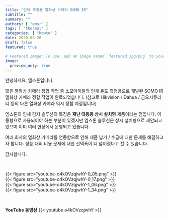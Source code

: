 ```yaml
---
title: "인체 측정용 열화상 카메라 SOMO IR"
subtitle: ""
summary: ""
authors: [ "emsr" ]
tags: [ "thermal" ]
categories: [ "howto" ]
date: 2020-03-26
draft: false
featured: true

# Featured Image: To use, add an image named `featured.jpg/png` to your page's folder.
image:
  preview_only: true
---
```


안녕하세요, 엠스톤입니다.

많은 열화상 카메라 정합 작업 중 소모아이알의 인체 온도 측정용으로 개발된 SOMO IR 열화상 카메라 정합 작업이 완료되었습니다. (참고로 Hikvision / Dahua / 금오시큐리티 등의 다른 열화상 카메라 역시 정합 예정입니다)

엠스톤의 인체 감지 솔루션의 특징은 **재난 대응용 상시 설치형** 제품이라는 점입니다. 이동형으로 사용되어야 하는 부분이 있겠지만 엠스톤 솔루션은 상시 설치형으로 제안되고 있으며 이미 여러 현장에서 운영되고 있습니다.

여러 회사의 열화상 카메라를 연동함으로 인해 제품 납기 / 수급에 대한 문제를 해결하고자 합니다. 성능 대비 비용 문제에 대한 선택폭이 더 넓어졌다고 할 수 있습니다.

감사합니다.

&nbsp;

<div class="container"><div class="row no-gutters">
<div class="col-sm-6">{{< figure src="youtube-o4kOVzqjwhY-0_05.png" >}}</div>
<div class="col-sm-6">{{< figure src="youtube-o4kOVzqjwhY-0_17.png" >}}</div>
<div class="col-sm-6">{{< figure src="youtube-o4kOVzqjwhY-1_06.png" >}}</div>
<div class="col-sm-6">{{< figure src="youtube-o4kOVzqjwhY-1_34.png" >}}</div>
</div></div>

&nbsp;

**YouTube 동영상**
{{< youtube o4kOVzqjwhY >}}
